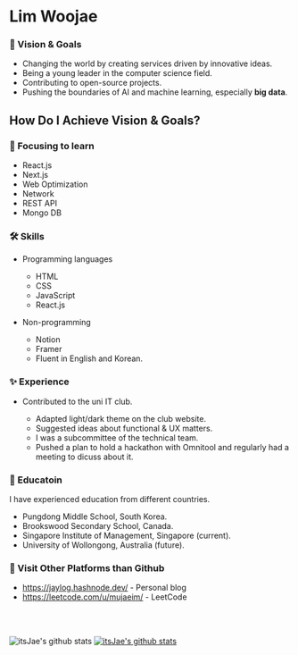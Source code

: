 # Lim Woojae

### 🚩 Vision & Goals
+ Changing the world by creating services driven by innovative ideas.
+ Being a young leader in the computer science field.
+ Contributing to open-source projects.
+ Pushing the boundaries of AI and machine learning, especially __big data__.

## How Do I Achieve Vision & Goals?

### 🎯 Focusing to learn
+ React.js
+ Next.js
+ Web Optimization
+ Network
+ REST API
+ Mongo DB

### 🛠 Skills
+ Programming languages
  + HTML
  + CSS
  + JavaScript
  + React.js
 
+ Non-programming
  + Notion
  + Framer
  + Fluent in English and Korean.
  
### ✨ Experience
+ Contributed to the uni IT club.


  + Adapted light/dark theme on the club website.
  + Suggested ideas about functional & UX matters.
  + I was a subcommittee of the technical team.
  + Pushed a plan to hold a hackathon with Omnitool and regularly had a meeting to dicuss about it.

### 💒 Educatoin
I have experienced education from different countries.


+ Pungdong Middle School, South Korea.
+ Brookswood Secondary School, Canada.
+ Singapore Institute of Management, Singapore (current).
+ University of Wollongong, Australia (future).

### 👀 Visit Other Platforms than Github
+ <https://jaylog.hashnode.dev/> - Personal blog
+ <https://leetcode.com/u/mujaeim/> - LeetCode

<br/><br/>

![itsJae's github stats](https://github-readme-stats.vercel.app/api?username=itsJae&show_icons=true)
[![itsJae's github stats](https://github-readme-stats.vercel.app/api/top-langs/?username=itsJae&show_icons=true&hide_border=true&title_color=004386&icon_color=004386&layout=compact)](https://github.com/itsJae)
